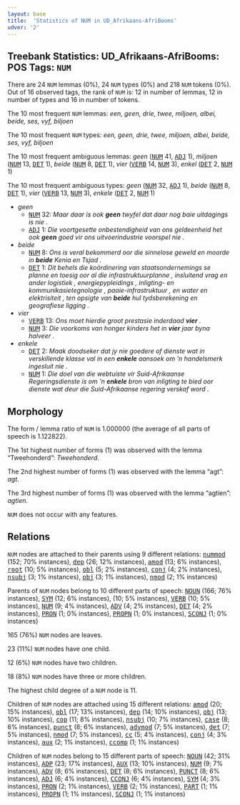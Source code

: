 ```yaml
---
layout: base
title:  'Statistics of NUM in UD_Afrikaans-AfriBooms'
udver: '2'
---
```


## Treebank Statistics: UD_Afrikaans-AfriBooms: POS Tags: `NUM`

There are 24 `NUM` lemmas (0%), 24 `NUM` types (0%) and 218 `NUM` tokens (0%).
Out of 16 observed tags, the rank of `NUM` is: 12 in number of lemmas, 12 in number of types and 16 in number of tokens.

The 10 most frequent `NUM` lemmas: <em>een, geen, drie, twee, miljoen, albei, beide, ses, vyf, biljoen</em>

The 10 most frequent `NUM` types:  <em>een, geen, drie, twee, miljoen, albei, beide, ses, vyf, biljoen</em>

The 10 most frequent ambiguous lemmas: <em>geen</em> (<tt><a href="af_afribooms-pos-NUM.html">NUM</a></tt> 41, <tt><a href="af_afribooms-pos-ADJ.html">ADJ</a></tt> 1), <em>miljoen</em> (<tt><a href="af_afribooms-pos-NUM.html">NUM</a></tt> 13, <tt><a href="af_afribooms-pos-DET.html">DET</a></tt> 1), <em>beide</em> (<tt><a href="af_afribooms-pos-NUM.html">NUM</a></tt> 8, <tt><a href="af_afribooms-pos-DET.html">DET</a></tt> 1), <em>vier</em> (<tt><a href="af_afribooms-pos-VERB.html">VERB</a></tt> 14, <tt><a href="af_afribooms-pos-NUM.html">NUM</a></tt> 3), <em>enkel</em> (<tt><a href="af_afribooms-pos-DET.html">DET</a></tt> 2, <tt><a href="af_afribooms-pos-NUM.html">NUM</a></tt> 1)

The 10 most frequent ambiguous types:  <em>geen</em> (<tt><a href="af_afribooms-pos-NUM.html">NUM</a></tt> 32, <tt><a href="af_afribooms-pos-ADJ.html">ADJ</a></tt> 1), <em>beide</em> (<tt><a href="af_afribooms-pos-NUM.html">NUM</a></tt> 8, <tt><a href="af_afribooms-pos-DET.html">DET</a></tt> 1), <em>vier</em> (<tt><a href="af_afribooms-pos-VERB.html">VERB</a></tt> 13, <tt><a href="af_afribooms-pos-NUM.html">NUM</a></tt> 3), <em>enkele</em> (<tt><a href="af_afribooms-pos-DET.html">DET</a></tt> 2, <tt><a href="af_afribooms-pos-NUM.html">NUM</a></tt> 1)


* <em>geen</em>
  * <tt><a href="af_afribooms-pos-NUM.html">NUM</a></tt> 32: <em>Maar daar is ook <b>geen</b> twyfel dat daar nog baie uitdagings is nie .</em>
  * <tt><a href="af_afribooms-pos-ADJ.html">ADJ</a></tt> 1: <em>Die voortgesette onbestendigheid van ons geldeenheid het ook <b>geen</b> goed vir ons uitvoerindustrie voorspel nie .</em>
* <em>beide</em>
  * <tt><a href="af_afribooms-pos-NUM.html">NUM</a></tt> 8: <em>Ons is veral bekommerd oor die sinnelose geweld en moorde in <b>beide</b> Kenia en Tsjad .</em>
  * <tt><a href="af_afribooms-pos-DET.html">DET</a></tt> 1: <em>Dit behels die koördinering van staatsondernemings se planne en toesig oor al die infrastruktuurplanne , insluitend vrag en ander logistiek , energiepypleidings , inligting- en kommunikasietegnologie , paaie-infrastruktuur , en water en elektrisiteit , ten opsigte van <b>beide</b> hul tydsberekening en geografiese ligging .</em>
* <em>vier</em>
  * <tt><a href="af_afribooms-pos-VERB.html">VERB</a></tt> 13: <em>Ons moet hierdie groot prestasie inderdaad <b>vier</b> .</em>
  * <tt><a href="af_afribooms-pos-NUM.html">NUM</a></tt> 3: <em>Die voorkoms van honger kinders het in <b>vier</b> jaar byna halveer .</em>
* <em>enkele</em>
  * <tt><a href="af_afribooms-pos-DET.html">DET</a></tt> 2: <em>Maak doodseker dat jy nie goedere of dienste wat in verskillende klasse val in een <b>enkele</b> aansoek om 'n handelsmerk ingesluit nie .</em>
  * <tt><a href="af_afribooms-pos-NUM.html">NUM</a></tt> 1: <em>Die doel van die webtuiste vir Suid-Afrikaanse Regeringsdienste is om 'n <b>enkele</b> bron van inligting te bied oor dienste wat deur die Suid-Afrikaanse regering verskaf word .</em>

## Morphology

The form / lemma ratio of `NUM` is 1.000000 (the average of all parts of speech is 1.122822).

The 1st highest number of forms (1) was observed with the lemma “Tweehonderd”: <em>Tweehonderd</em>.

The 2nd highest number of forms (1) was observed with the lemma “agt”: <em>agt</em>.

The 3rd highest number of forms (1) was observed with the lemma “agtien”: <em>agtien</em>.

`NUM` does not occur with any features.


## Relations

`NUM` nodes are attached to their parents using 9 different relations: <tt><a href="af_afribooms-dep-nummod.html">nummod</a></tt> (152; 70% instances), <tt><a href="af_afribooms-dep-dep.html">dep</a></tt> (26; 12% instances), <tt><a href="af_afribooms-dep-amod.html">amod</a></tt> (13; 6% instances), <tt><a href="af_afribooms-dep-root.html">root</a></tt> (10; 5% instances), <tt><a href="af_afribooms-dep-obl.html">obl</a></tt> (5; 2% instances), <tt><a href="af_afribooms-dep-conj.html">conj</a></tt> (4; 2% instances), <tt><a href="af_afribooms-dep-nsubj.html">nsubj</a></tt> (3; 1% instances), <tt><a href="af_afribooms-dep-obj.html">obj</a></tt> (3; 1% instances), <tt><a href="af_afribooms-dep-nmod.html">nmod</a></tt> (2; 1% instances)

Parents of `NUM` nodes belong to 10 different parts of speech: <tt><a href="af_afribooms-pos-NOUN.html">NOUN</a></tt> (166; 76% instances), <tt><a href="af_afribooms-pos-SYM.html">SYM</a></tt> (12; 6% instances),  (10; 5% instances), <tt><a href="af_afribooms-pos-VERB.html">VERB</a></tt> (10; 5% instances), <tt><a href="af_afribooms-pos-NUM.html">NUM</a></tt> (9; 4% instances), <tt><a href="af_afribooms-pos-ADV.html">ADV</a></tt> (4; 2% instances), <tt><a href="af_afribooms-pos-DET.html">DET</a></tt> (4; 2% instances), <tt><a href="af_afribooms-pos-PRON.html">PRON</a></tt> (1; 0% instances), <tt><a href="af_afribooms-pos-PROPN.html">PROPN</a></tt> (1; 0% instances), <tt><a href="af_afribooms-pos-SCONJ.html">SCONJ</a></tt> (1; 0% instances)

165 (76%) `NUM` nodes are leaves.

23 (11%) `NUM` nodes have one child.

12 (6%) `NUM` nodes have two children.

18 (8%) `NUM` nodes have three or more children.

The highest child degree of a `NUM` node is 11.

Children of `NUM` nodes are attached using 15 different relations: <tt><a href="af_afribooms-dep-amod.html">amod</a></tt> (20; 15% instances), <tt><a href="af_afribooms-dep-obl.html">obl</a></tt> (17; 13% instances), <tt><a href="af_afribooms-dep-dep.html">dep</a></tt> (14; 10% instances), <tt><a href="af_afribooms-dep-obj.html">obj</a></tt> (13; 10% instances), <tt><a href="af_afribooms-dep-cop.html">cop</a></tt> (11; 8% instances), <tt><a href="af_afribooms-dep-nsubj.html">nsubj</a></tt> (10; 7% instances), <tt><a href="af_afribooms-dep-case.html">case</a></tt> (8; 6% instances), <tt><a href="af_afribooms-dep-punct.html">punct</a></tt> (8; 6% instances), <tt><a href="af_afribooms-dep-advmod.html">advmod</a></tt> (7; 5% instances), <tt><a href="af_afribooms-dep-det.html">det</a></tt> (7; 5% instances), <tt><a href="af_afribooms-dep-nmod.html">nmod</a></tt> (7; 5% instances), <tt><a href="af_afribooms-dep-cc.html">cc</a></tt> (5; 4% instances), <tt><a href="af_afribooms-dep-conj.html">conj</a></tt> (4; 3% instances), <tt><a href="af_afribooms-dep-aux.html">aux</a></tt> (2; 1% instances), <tt><a href="af_afribooms-dep-ccomp.html">ccomp</a></tt> (1; 1% instances)

Children of `NUM` nodes belong to 15 different parts of speech: <tt><a href="af_afribooms-pos-NOUN.html">NOUN</a></tt> (42; 31% instances), <tt><a href="af_afribooms-pos-ADP.html">ADP</a></tt> (23; 17% instances), <tt><a href="af_afribooms-pos-AUX.html">AUX</a></tt> (13; 10% instances), <tt><a href="af_afribooms-pos-NUM.html">NUM</a></tt> (9; 7% instances), <tt><a href="af_afribooms-pos-ADV.html">ADV</a></tt> (8; 6% instances), <tt><a href="af_afribooms-pos-DET.html">DET</a></tt> (8; 6% instances), <tt><a href="af_afribooms-pos-PUNCT.html">PUNCT</a></tt> (8; 6% instances), <tt><a href="af_afribooms-pos-ADJ.html">ADJ</a></tt> (6; 4% instances), <tt><a href="af_afribooms-pos-CCONJ.html">CCONJ</a></tt> (6; 4% instances), <tt><a href="af_afribooms-pos-SYM.html">SYM</a></tt> (4; 3% instances), <tt><a href="af_afribooms-pos-PRON.html">PRON</a></tt> (2; 1% instances), <tt><a href="af_afribooms-pos-VERB.html">VERB</a></tt> (2; 1% instances), <tt><a href="af_afribooms-pos-PART.html">PART</a></tt> (1; 1% instances), <tt><a href="af_afribooms-pos-PROPN.html">PROPN</a></tt> (1; 1% instances), <tt><a href="af_afribooms-pos-SCONJ.html">SCONJ</a></tt> (1; 1% instances)

